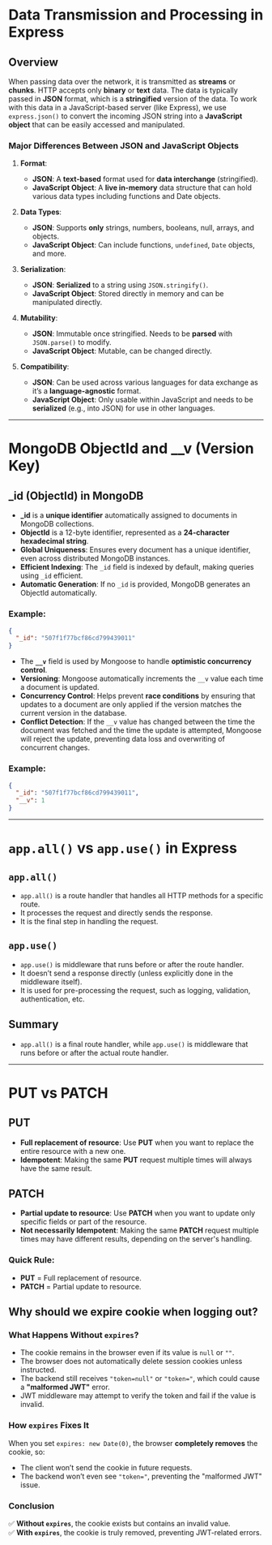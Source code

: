 # Data Transmission and Processing in Express

## Overview

When passing data over the network, it is transmitted as **streams** or **chunks**. HTTP accepts only **binary** or **text** data. The data is typically passed in **JSON** format, which is a **stringified** version of the data. To work with this data in a JavaScript-based server (like Express), we use `express.json()` to convert the incoming JSON string into a **JavaScript object** that can be easily accessed and manipulated.

### **Major Differences Between JSON and JavaScript Objects**

1. **Format**:

   - **JSON**: A **text-based** format used for **data interchange** (stringified).
   - **JavaScript Object**: A **live in-memory** data structure that can hold various data types including functions and Date objects.

2. **Data Types**:

   - **JSON**: Supports **only** strings, numbers, booleans, null, arrays, and objects.
   - **JavaScript Object**: Can include functions, `undefined`, `Date` objects, and more.

3. **Serialization**:

   - **JSON**: **Serialized** to a string using `JSON.stringify()`.
   - **JavaScript Object**: Stored directly in memory and can be manipulated directly.

4. **Mutability**:

   - **JSON**: Immutable once stringified. Needs to be **parsed** with `JSON.parse()` to modify.
   - **JavaScript Object**: Mutable, can be changed directly.

5. **Compatibility**:
   - **JSON**: Can be used across various languages for data exchange as it’s a **language-agnostic** format.
   - **JavaScript Object**: Only usable within JavaScript and needs to be **serialized** (e.g., into JSON) for use in other languages.

---

# MongoDB ObjectId and \_\_v (Version Key)

## **\_id (ObjectId)** in MongoDB

- **\_id** is a **unique identifier** automatically assigned to documents in MongoDB collections.
- **ObjectId** is a 12-byte identifier, represented as a **24-character hexadecimal string**.
- **Global Uniqueness**: Ensures every document has a unique identifier, even across distributed MongoDB instances.
- **Efficient Indexing**: The `_id` field is indexed by default, making queries using `_id` efficient.
- **Automatic Generation**: If no `_id` is provided, MongoDB generates an ObjectId automatically.

### Example:

```json
{
  "_id": "507f1f77bcf86cd799439011"
}
```

- The **`__v`** field is used by Mongoose to handle **optimistic concurrency control**.
- **Versioning**: Mongoose automatically increments the `__v` value each time a document is updated.
- **Concurrency Control**: Helps prevent **race conditions** by ensuring that updates to a document are only applied if the version matches the current version in the database.
- **Conflict Detection**: If the `__v` value has changed between the time the document was fetched and the time the update is attempted, Mongoose will reject the update, preventing data loss and overwriting of concurrent changes.

### Example:

```json
{
  "_id": "507f1f77bcf86cd799439011",
  "__v": 1
}
```

---

# `app.all()` vs `app.use()` in Express

## `app.all()`

- `app.all()` is a route handler that handles all HTTP methods for a specific route.
- It processes the request and directly sends the response.
- It is the final step in handling the request.

## `app.use()`

- `app.use()` is middleware that runs before or after the route handler.
- It doesn’t send a response directly (unless explicitly done in the middleware itself).
- It is used for pre-processing the request, such as logging, validation, authentication, etc.

## Summary

- `app.all()` is a final route handler, while `app.use()` is middleware that runs before or after the actual route handler.

---

# PUT vs PATCH

## PUT

- **Full replacement of resource**: Use **PUT** when you want to replace the entire resource with a new one.
- **Idempotent**: Making the same **PUT** request multiple times will always have the same result.

## PATCH

- **Partial update to resource**: Use **PATCH** when you want to update only specific fields or part of the resource.
- **Not necessarily Idempotent**: Making the same **PATCH** request multiple times may have different results, depending on the server's handling.

### Quick Rule:

- **PUT** = Full replacement of resource.
- **PATCH** = Partial update to resource.

## Why should we expire cookie when logging out?

### What Happens Without `expires`?

- The cookie remains in the browser even if its value is `null` or `""`.
- The browser does not automatically delete session cookies unless instructed.
- The backend still receives `"token=null"` or `"token="`, which could cause a **"malformed JWT"** error.
- JWT middleware may attempt to verify the token and fail if the value is invalid.

### How `expires` Fixes It

When you set `expires: new Date(0)`, the browser **completely removes** the cookie, so:

- The client won’t send the cookie in future requests.
- The backend won’t even see `"token="`, preventing the "malformed JWT" issue.

### Conclusion

✅ **Without `expires`**, the cookie exists but contains an invalid value.  
✅ **With `expires`**, the cookie is truly removed, preventing JWT-related errors.
